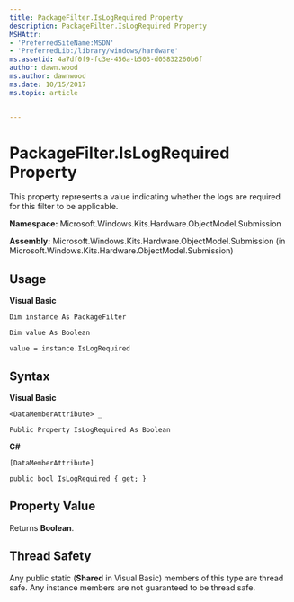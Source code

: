 ```yaml
---
title: PackageFilter.IsLogRequired Property
description: PackageFilter.IsLogRequired Property
MSHAttr:
- 'PreferredSiteName:MSDN'
- 'PreferredLib:/library/windows/hardware'
ms.assetid: 4a7df0f9-fc3e-456a-b503-d05832260b6f
author: dawn.wood
ms.author: dawnwood
ms.date: 10/15/2017
ms.topic: article


---
```


# PackageFilter.IsLogRequired Property


This property represents a value indicating whether the logs are required for this filter to be applicable.

**Namespace:** Microsoft.Windows.Kits.Hardware.ObjectModel.Submission

**Assembly:** Microsoft.Windows.Kits.Hardware.ObjectModel.Submission (in Microsoft.Windows.Kits.Hardware.ObjectModel.Submission)

## <span id="Usage"></span><span id="usage"></span><span id="USAGE"></span>Usage


**Visual Basic**

`Dim instance As PackageFilter`

`Dim value As Boolean`

`value = instance.IsLogRequired`

## <span id="Syntax"></span><span id="syntax"></span><span id="SYNTAX"></span>Syntax


**Visual Basic**

`<DataMemberAttribute> _`

`Public Property IsLogRequired As Boolean`

**C#**

`[DataMemberAttribute]`

`public bool IsLogRequired { get; }`

## <span id="Property_Value"></span><span id="property_value"></span><span id="PROPERTY_VALUE"></span>Property Value


Returns **Boolean**.

## <span id="Thread_Safety"></span><span id="thread_safety"></span><span id="THREAD_SAFETY"></span>Thread Safety


Any public static (**Shared** in Visual Basic) members of this type are thread safe. Any instance members are not guaranteed to be thread safe.

 

 






